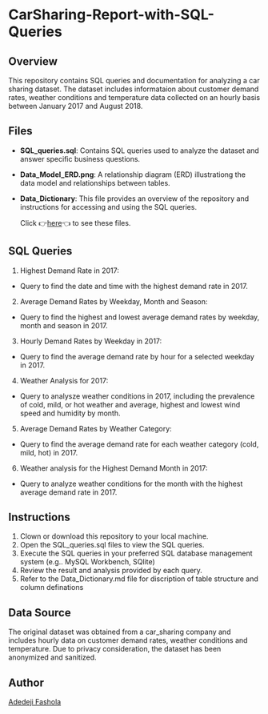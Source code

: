 # CarSharing-Report-with-SQL-Queries
## Overview
This repository contains SQL queries and documentation for analyzing a car sharing dataset. The dataset includes informataion about customer demand rates, weather conditions and temperature data collected on an hourly basis between January 2017 and August 2018.

## Files
- **SQL_queries.sql**: Contains SQL queries used to analyze the dataset and answer specific business questions.
- **Data_Model_ERD.png**: A relationship diagram (ERD) illustrationg the data model and relationships between tables.
- **Data_Dictionary**: This file provides an overview of the repository and instructions for accessing and using the SQL queries.

  Click 👉[here](https://drive.google.com/drive/folders/1DKge9h7hCSM3u4IioyZUapRYMU_i_MXT?usp=sharing)👈 to see these files.

## SQL Queries
1. Highest Demand Rate in 2017:
- Query to find the date and time with the highest demand rate in 2017.
2. Average Demand Rates by Weekday, Month and Season:
- Query to find the highest and lowest average demand rates by weekday, month and season in 2017.
3. Hourly Demand Rates by Weekday in 2017:
- Query to find the average demand rate by hour for a selected weekday in 2017.
4. Weather Analysis for 2017:
- Query to analysze weather conditions in 2017, including the prevalence of cold, mild, or hot weather and average, highest and lowest wind speed and humidity by month.
5. Average Demand Rates by Weather Category:
- Query to find the average demand rate for each weather category (cold, mild, hot) in 2017.
6. Weather analysis for the Highest Demand Month in 2017:
- Query to analyze weather conditions for the month with the highest average demand rate in 2017.

## Instructions
1. Clown or download this repository to your local machine.
2. Open the SQL_queries.sql files to view the SQL queries.
3. Execute the SQL queries in your preferred SQL database management system (e.g.. MySQL Workbench, SQlite)
4. Review the result and analysis provided by each query.
5. Refer to the Data_Dictionary.md file for discription of table structure and column definations

   

## Data Source
The original dataset was obtained from a car_sharing company and includes hourly data on customer demand rates, weather conditions and temperature. Due to privacy consideration, the dataset has been  anonymized and sanitized.

## Author
[Adedeji Fashola](https://www.linkedin.com/in/fashola-adedeji-102073352/)
  
